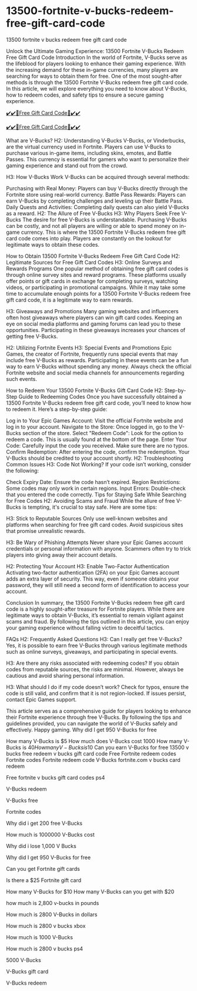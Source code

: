 # 13500-fortnite-v-bucks-redeem-free-gift-card-code
13500 fortnite v bucks redeem free gift card code


Unlock the Ultimate Gaming Experience: 13500 Fortnite V-Bucks Redeem Free Gift Card Code
Introduction
In the world of Fortnite, V-Bucks serve as the lifeblood for players looking to enhance their gaming experience. With the increasing demand for these in-game currencies, many players are searching for ways to obtain them for free. One of the most sought-after methods is through the 13500 Fortnite V-Bucks redeem free gift card code. In this article, we will explore everything you need to know about V-Bucks, how to redeem codes, and safety tips to ensure a secure gaming experience.


[✔️✔️🎁Free Gift Card Code🎁✔️✔️](https://www.buyredeemcodee.com/)

[✔️✔️🎁Free Gift Card Code🎁✔️✔️](https://www.buyredeemcodee.com/)



What are V-Bucks?
H2: Understanding V-Bucks
V-Bucks, or Vinderbucks, are the virtual currency used in Fortnite. Players can use V-Bucks to purchase various in-game items, including skins, emotes, and Battle Passes. This currency is essential for gamers who want to personalize their gaming experience and stand out from the crowd.

H3: How V-Bucks Work
V-Bucks can be acquired through several methods:

Purchasing with Real Money: Players can buy V-Bucks directly through the Fortnite store using real-world currency.
Battle Pass Rewards: Players can earn V-Bucks by completing challenges and leveling up their Battle Pass.
Daily Quests and Activities: Completing daily quests can also yield V-Bucks as a reward.
H2: The Allure of Free V-Bucks
H3: Why Players Seek Free V-Bucks
The desire for free V-Bucks is understandable. Purchasing V-Bucks can be costly, and not all players are willing or able to spend money on in-game currency. This is where the 13500 Fortnite V-Bucks redeem free gift card code comes into play. Players are constantly on the lookout for legitimate ways to obtain these codes.

How to Obtain 13500 Fortnite V-Bucks Redeem Free Gift Card Code
H2: Legitimate Sources for Free Gift Card Codes
H3: Online Surveys and Rewards Programs
One popular method of obtaining free gift card codes is through online survey sites and reward programs. These platforms usually offer points or gift cards in exchange for completing surveys, watching videos, or participating in promotional campaigns. While it may take some time to accumulate enough points for a 13500 Fortnite V-Bucks redeem free gift card code, it is a legitimate way to earn rewards.

H3: Giveaways and Promotions
Many gaming websites and influencers often host giveaways where players can win gift card codes. Keeping an eye on social media platforms and gaming forums can lead you to these opportunities. Participating in these giveaways increases your chances of getting free V-Bucks.

H2: Utilizing Fortnite Events
H3: Special Events and Promotions
Epic Games, the creator of Fortnite, frequently runs special events that may include free V-Bucks as rewards. Participating in these events can be a fun way to earn V-Bucks without spending any money. Always check the official Fortnite website and social media channels for announcements regarding such events.

How to Redeem Your 13500 Fortnite V-Bucks Gift Card Code
H2: Step-by-Step Guide to Redeeming Codes
Once you have successfully obtained a 13500 Fortnite V-Bucks redeem free gift card code, you’ll need to know how to redeem it. Here’s a step-by-step guide:

Log in to Your Epic Games Account: Visit the official Fortnite website and log in to your account.
Navigate to the Store: Once logged in, go to the V-Bucks section of the store.
Select "Redeem Code": Look for the option to redeem a code. This is usually found at the bottom of the page.
Enter Your Code: Carefully input the code you received. Make sure there are no typos.
Confirm Redemption: After entering the code, confirm the redemption. Your V-Bucks should be credited to your account shortly.
H2: Troubleshooting Common Issues
H3: Code Not Working?
If your code isn’t working, consider the following:

Check Expiry Date: Ensure the code hasn’t expired.
Region Restrictions: Some codes may only work in certain regions.
Input Errors: Double-check that you entered the code correctly.
Tips for Staying Safe While Searching for Free Codes
H2: Avoiding Scams and Fraud
While the allure of free V-Bucks is tempting, it's crucial to stay safe. Here are some tips:

H3: Stick to Reputable Sources
Only use well-known websites and platforms when searching for free gift card codes. Avoid suspicious sites that promise unrealistic rewards.

H3: Be Wary of Phishing Attempts
Never share your Epic Games account credentials or personal information with anyone. Scammers often try to trick players into giving away their account details.

H2: Protecting Your Account
H3: Enable Two-Factor Authentication
Activating two-factor authentication (2FA) on your Epic Games account adds an extra layer of security. This way, even if someone obtains your password, they will still need a second form of identification to access your account.

Conclusion
In summary, the 13500 Fortnite V-Bucks redeem free gift card code is a highly sought-after treasure for Fortnite players. While there are legitimate ways to obtain V-Bucks, it’s essential to remain vigilant against scams and fraud. By following the tips outlined in this article, you can enjoy your gaming experience without falling victim to deceitful tactics.

FAQs
H2: Frequently Asked Questions
H3: Can I really get free V-Bucks?
Yes, it is possible to earn free V-Bucks through various legitimate methods such as online surveys, giveaways, and participating in special events.

H3: Are there any risks associated with redeeming codes?
If you obtain codes from reputable sources, the risks are minimal. However, always be cautious and avoid sharing personal information.

H3: What should I do if my code doesn’t work?
Check for typos, ensure the code is still valid, and confirm that it is not region-locked. If issues persist, contact Epic Games support.

This article serves as a comprehensive guide for players looking to enhance their Fortnite experience through free V-Bucks. By following the tips and guidelines provided, you can navigate the world of V-Bucks safely and effectively. Happy gaming.
Why did I get 950 V-Bucks for free

How many V-Bucks is $5
How much does V-Bucks cost 1000
How many V-Bucks is $40
How many V-Bucks is 10$
Can you earn V-Bucks for free
13500 v bucks free redeem v bucks gift card code
Free Fortnite redeem codes
Fortnite codes
Fortnite redeem code V-Bucks
fortnite.com v bucks card redeem

Free fortnite v bucks gift card codes ps4

V-Bucks redeem

V-Bucks free

Fortnite codes

Why did i get 200 free V-Bucks

How much is 1000000 V-Bucks cost

Why did i lose 1,000 V Bucks

Why did I get 950 V-Bucks for free

Can you get Fortnite gift cards

Is there a $25 Fortnite gift card

How many V-Bucks for $10
How many V-Bucks can you get with $20

how much is 2,800 v-bucks in pounds

How much is 2800 V-Bucks in dollars

How much is 2800 v bucks xbox

How much is 1000 V-Bucks

How much is 2800 v bucks ps4

5000 V-Bucks

V-Bucks gift card

V-Bucks redeem
